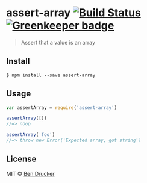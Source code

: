 # assert-array [![Build Status](https://travis-ci.org/bendrucker/assert-array.svg?branch=master)](https://travis-ci.org/bendrucker/assert-array) [![Greenkeeper badge](https://badges.greenkeeper.io/bendrucker/assert-array.svg)](https://greenkeeper.io/)

> Assert that a value is an array


## Install

```
$ npm install --save assert-array
```


## Usage

```js
var assertArray = require('assert-array')

assertArray([])
//=> noop

assertArray('foo')
//=> throw new Error('Expected array, got string')
```


## License

MIT © [Ben Drucker](http://bendrucker.me)
